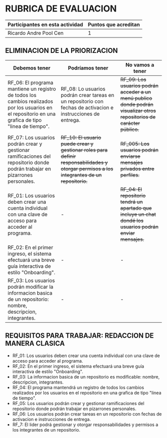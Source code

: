 # RUBRICA DE EVALUACION

Participantes en esta actividad | Puntos que acreditan
------------------------------- | --------------------
Ricardo Andre Pool Cen | 1

## ELIMINACION DE LA PRIORIZACION

Debemos tener | Podríamos tener | No vamos a tener
------------- | --------------- | ----------------
RF_06: El programa mantiene un registro de todos los cambios realizados por los usuarios en el repositorio en una grafica de tipo "linea de tiempo". | RF_08: Lo usuarios podrán crear tareas en un repositorio con fechas de activacion e instrucciones de entrega. | ~~RF_09: Los usuarios podrán acceder a un menú publico donde podrán visualizar otros repositorios de carácter público.~~
RF_07: Los usuarios podrán crear y gestionar ramificaciones del repositorio donde podrán trabajar en pizarrones personales. | ~~RF_10: El usuario puede crear y gestionar roles para definir responsabilidades y otorgar permisos a los integrantes de un repositorio.~~ | ~~RF_005: Los usuarios podrán enviarse mensajes privados entre perfiles.~~
RF_01: Los usuarios deben crear una cuenta individual con una clave de acceso para acceder al programa. | - | ~~RF_04: El repositorio tendrá un apartado que incluye un chat dondé los usuarios podrán enviar mensajes.~~
RF_02: En el primer ingreso, el sistema efectuará una breve guía interactiva de estilo "Onboarding". | - | -
RF_03: Los usuarios podrán modificar la informacion basica de un repositorio: nombre, descripcion, integrantes. | - | -

## REQUISITOS PARA TRABAJAR: REDACCION DE MANERA CLASICA

- RF_01: Los usuarios deben crear una cuenta individual con una clave de acceso para acceder al programa.
- RF_02: En el primer ingreso, el sistema efectuará una breve guía interactiva de estilo "Onboarding".
- RF_03: La informacion basica de un repositorio es modificable: nombre, descripcion, integrantes.
- RF_04: El programa mantendrá un registro de todos los cambios realizados por los usuarios en el repositorio en una grafica de tipo "linea de tiempo".
- RF_05: Los usuarios podrán crear y gestionar ramificaciones del repositorio donde podrán trabajar en pizarrones personales.
- RF_06: Los usuarios podrán crear tareas en un repositorio con fechas de activacion e instrucciones de entrega.
- RF_7: El lider podrá gestionar y otorgar responsabilidades y permisos a los integrantes de un repositorio.

